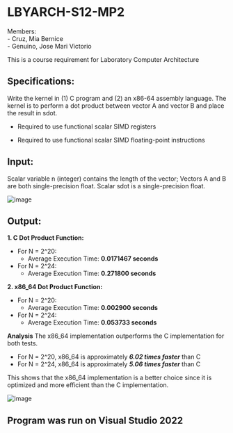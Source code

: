# LBYARCH-S12-MP2  
Members: <br />- Cruz, Mia Bernice<br />- Genuino, Jose Mari Victorio

This is a course requirement for Laboratory Computer Architecture

## Specifications:

Write the kernel in (1) C program and (2) an x86-64 assembly language.  The kernel is to perform a dot product between vector A and vector B and place the result in sdot.

* Required to use functional scalar SIMD registers

* Required to use functional scalar SIMD floating-point instructions

## Input: 
Scalar variable n (integer) contains the length of the vector;  Vectors A and B are both single-precision float. Scalar sdot is a single-precision float.

![image](https://github.com/GenuinoVitto/LBYARCH-MP2/assets/118496929/3b5794c0-0099-4b71-aa46-b635ed808947)

## Output: 

 **1. C Dot Product Function:**
 - For N = 2^20:
	 - Average Execution Time: **0.0171467 seconds**
 - For N = 2^24:
	 - Average Execution Time: **0.271800 seconds**

 **2. x86_64 Dot Product Function:**
 - For N = 2^20:
	 - Average Execution Time: ****0.002900 seconds****
 - For N = 2^24:
	 - Average Execution Time: ****0.053733 seconds****

**Analysis**
The x86_64 implementation outperforms the C implementation for both tests.

 - For N = 2^20, x86_64 is approximately ***6.02 times faster*** than C
 - For N = 2^24, x86_64 is approximately ***5.06 times faster*** than C

This shows that the x86_64 implementation is a better choice since it is optimized and more efficient than the C implementation.

![image](https://github.com/GenuinoVitto/LBYARCH-MP2/assets/118496929/1eb76e3e-3bc6-406e-bcd2-ccf4b2169359)


## Program was run on Visual Studio 2022
